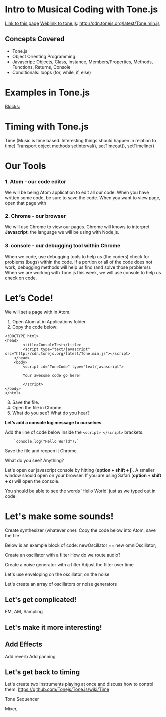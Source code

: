 
# Intro to Musical Coding with Tone.js
[Link to this page](http://nickhwang.com)
[Weblink to tone.js](http://cdn.tonejs.org/latest/Tone.min.js): http://cdn.tonejs.org/latest/Tone.min.js


## Concepts Covered
- Tone.js
- Object Orienting Programming
- Javascript: Objects, Class, Instance, Members/Properties, Methods, Functions, Returns, Console
- Conditionals: loops (for, while, if, else)

# Examples in Tone.js
[Blocks:](htt://somewhere.com)


# Timing with Tone.js
Time (Music is time based. Interesting things should happen in relation to time)
Transport object methods setInterval(), setTimeout(), setTimeline()


# Our Tools
### 1.	Atom - our code editor
We will be being Atom application to edit all our code.
When you have written some code, be sure to save the code.
When you want to view page, open that page with 
### 2.	Chrome - our browser
We will use Chrome to view our pages. Chrome will knows to interpret **Javascript**, the language we will be using with Node.js.
### 3.	console - our debugging tool within Chrome
When we code, use debugging tools to help us (the coders) check for problems (bugs) within the code. If a portion or all of the code does not work, debugging methods will help us find (and solve those problems). When we are working with Tone.js this week, we will use console to help us check on code. 

# Let’s Code!
We will set a page with in Atom. 
1. Open Atom at in Applications folder.
2. Copy the code below:
```
<!DOCTYPE html>
<head>
		<title>ConsoleTest</title>
		<script type="text/javascript" src="http://cdn.tonejs.org/latest/Tone.min.js"></script>
	</head>
	<body>
		<script id="ToneCode" type="text/javascript">
	
		Your awesome code go here! 

		</script>
</body>
</html>
```
3. Save the file. 
4. Open the file in Chrome. 
5. What do you see? What do you hear?

**Let’s add a console log message to ourselves**. 

Add the line of code below inside the `<script> </script>` brackets.  

		`console.log("Hello World");`

Save the file and reopen it Chrome. 

What do you see?
Anything?

Let's open our javascript console by hitting (**option + shift + j**). A smaller window should open on your browser. If you are using Safari (**option + shift + c**) will open the console.

You should be able to see the words 'Hello World' just as we typed out in code. 


# Let's make some sounds!
Create synthesizer (whatever one):
Copy the code below into Atom, save the file 

Below is an example block of code:
		newOscillator == new omniOscillator;

Create an oscillator with a filter
How do we route audio?

Create a noise generator with a filter
Adjust the filter over time

Let's use enveloping on the oscillator, on the noise 

Let's create an array of oscillators or noise generators

## Let's get complicated!
FM, AM, Sampling

## Let's make it more interesting!
## Add Effects
Add reverb
Add panning

## Let's get back to timing
Let's create two instruments playing at once and discuss how to control them.
https://github.com/Tonejs/Tone.js/wiki/Time

Tone Sequencer


Mixer, 